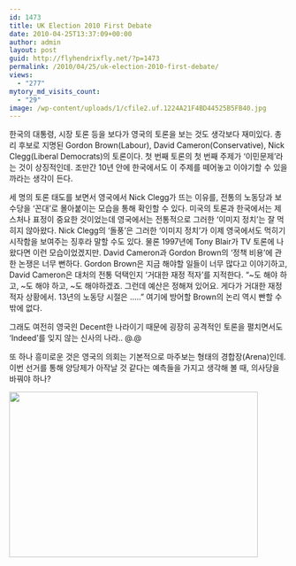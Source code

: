 ```yaml
---
id: 1473
title: UK Election 2010 First Debate
date: 2010-04-25T13:37:09+00:00
author: admin
layout: post
guid: http://flyhendrixfly.net/?p=1473
permalink: /2010/04/25/uk-election-2010-first-debate/
views:
  - "277"
mytory_md_visits_count:
  - "29"
image: /wp-content/uploads/1/cfile2.uf.1224A21F4BD44525B5FB40.jpg
---
```

한국의 대통령, 시장 토론 등을 보다가 영국의 토론을 보는 것도 생각보다 재미있다. 총리 후보로 지명된 Gordon Brown(Labour), David Cameron(Conservative), Nick Clegg(Liberal Democrats)의 토론이다. 첫 번째 토론의 첫 번째 주제가 &#8216;이민문제&#8217;라는 것이 상징적인데. 조만간 10년 안에 한국에서도 이 주제를 떼어놓고 이야기할 수 있을까라는 생각이 든다.

세 명의 토론 태도를 보면서 영국에서 Nick Clegg가 뜨는 이유를, 전통의 노동당과 보수당을 &#8216;꼰대&#8217;로 몰아붙이는 모습을 통해 확인할 수 있다. 미국의 토론과 한국에서는 제스처나 표정이 중요한 것이었는데 영국에서는 전통적으로 그러한 &#8216;이미지 정치&#8217;는 잘 먹히지 않아왔다. Nick Clegg의 &#8216;돌풍&#8217;은 그러한 &#8216;이미지 정치&#8217;가 이제 영국에서도 먹히기 시작함을 보여주는 징후라 말할 수도 있다. 물론 1997년에 Tony Blair가 TV 토론에 나왔다면 이런 모습이었겠지만. David Cameron과 Gordon Brown의 &#8216;정책 비용&#8217;에 관한 논쟁은 너무 뻔하다. Gordon Brown은 지금 해야할 일들이 너무 많다고 이야기하고, David Cameron은 대처의 전통 덕택인지 &#8216;거대한 재정 적자&#8217;를 지적한다. &#8220;~도 해야 하고, ~도 해야 하고, ~도 해야하겠죠. 그런데 예산은 정해져 있어요. 게다가 거대한 재정 적자 상황에서. 13년의 노동당 시절은 &#8230;..&#8221; 여기에 방어할 Brown의 논리 역시 빤할 수밖에 없다.

그래도 여전히 영국읜 Decent한 나라이기 때문에 굉장히 공격적인 토론을 펼치면서도 &#8216;Indeed&#8217;를 잊지 않는 신사의 나라.. @.@

또 하나 흥미로운 것은 영국의 의회는 기본적으로 마주보는 형태의 경합장(Arena)인데. 이번 선거를 통해 양당제가 아작날 것 같다는 예측들을 가지고 생각해 볼 때, 의사당을 바꿔야 하나?

<img src="http://submania.dothome.co.kr/wp-content/uploads/1/cfile2.uf.1224A21F4BD44525B5FB40.jpg" class="aligncenter" width="450" height="299" alt="" filename="www.reuters.com.jpg" filemime="image/jpeg" />